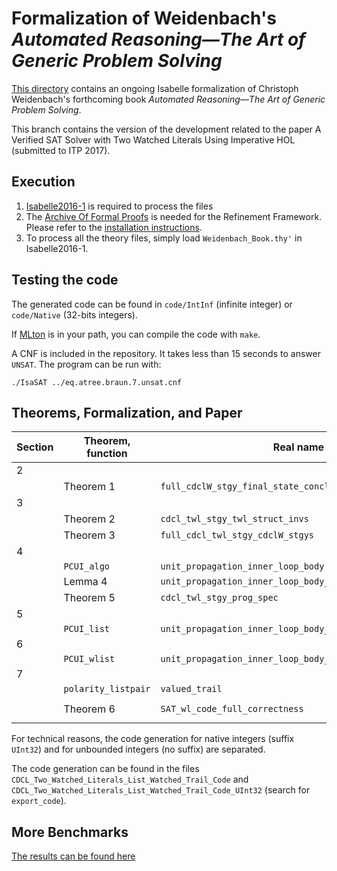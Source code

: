 # Formalization of Weidenbach's _Automated Reasoning―The Art of Generic Problem Solving_ #

[This directory](https://bitbucket.org/isafol/isafol/src/master/Weidenbach_Book/) contains an ongoing Isabelle formalization of Christoph Weidenbach's forthcoming book _Automated Reasoning―The Art of Generic Problem Solving_.

This branch contains the version of the development related to the paper A Verified SAT Solver with Two Watched Literals Using Imperative HOL (submitted to ITP 2017).

## Execution ##
1. [Isabelle2016-1](http://isabelle.in.tum.de/website-Isabelle2016-1/) is required to process the files
2. The [Archive Of Formal Proofs](https://www.isa-afp.org) is needed for the Refinement Framework. Please refer to the [installation instructions](https://www.isa-afp.org/using.shtml).
3. To process all the theory files, simply load `Weidenbach_Book.thy'` in Isabelle2016-1.


## Testing the code ##

The generated code can be found in `code/IntInf` (infinite integer) or `code/Native` (32-bits integers).

If [MLton](http://mlton.org) is in your path, you can compile the code with `make`.

A CNF is included in the repository. It takes less than 15 seconds to answer `UNSAT`. The program can be run with:

    ./IsaSAT ../eq.atree.braun.7.unsat.cnf


## Theorems, Formalization, and Paper ##

Section |Theorem, function  | Real name                             | File
--------|------------------ | --------------------------------------|---------------------------------------
2       |                   |                                       |
        | Theorem 1         | `full_cdclW_stgy_final_state_conclusive_from_init_state`| `CDCL_W`
3       |                   |                                       |
        | Theorem 2         | `cdcl_twl_stgy_twl_struct_invs`       | `CDCL_Two_Watched_Literals_Transition_System`
        | Theorem 3         | `full_cdcl_twl_stgy_cdclW_stgys`      | `CDCL_Two_Watched_Literals_Transition_System`
4       |                   |                                       |
        | `PCUI_algo`       | `unit_propagation_inner_loop_body`    | `CDCL_Two_Watched_Literals_Algorithm`
        | Lemma 4           | `unit_propagation_inner_loop_body_add`| `CDCL_Two_Watched_Literals_Algorithm`
	    | Theorem 5         | `cdcl_twl_stgy_prog_spec`             | `CDCL_Two_Watched_Literals_Algorithm`
5       |                   |                                       |
        | `PCUI_list`       | `unit_propagation_inner_loop_body_l`  | `CDCL_Two_Watched_Literals_List`
6       |                   |                                       |
        |`PCUI_wlist`       | `unit_propagation_inner_loop_body_wl` | `CDCL_Two_Watched_Literals_List_Watched`
7       |                   |                                       |
        |`polarity_listpair`| `valued_trail`                        |   `CDCL_Two_Watched_Literals_List_Watched_Trail_Code`
        | Theorem 6         | `SAT_wl_code_full_correctness`        |    `CDCL_Two_Watched_Literals_List_Watched_Trail_Code` and `CDCL_Two_Watched_Literals_List_Watched_Trail_Code_UInt32`
 
 
 For technical reasons, the code generation for native integers (suffix `UInt32`) and for unbounded integers (no suffix) are separated.
 
The code generation can be found in the files `CDCL_Two_Watched_Literals_List_Watched_Trail_Code` and `CDCL_Two_Watched_Literals_List_Watched_Trail_Code_UInt32` (search for `export_code`).


## More Benchmarks ##

[The results can be found here](https://bitbucket.org/isafol/isafol/wiki/ITP%202017)